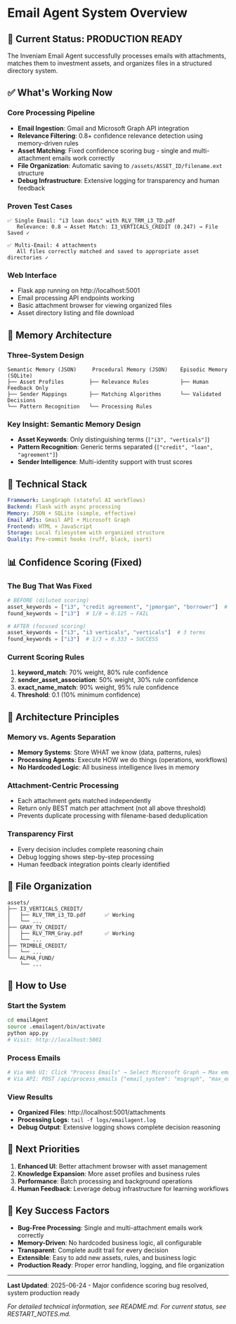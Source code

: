 # Email Agent System Overview

## 🎉 **Current Status: PRODUCTION READY**

The Inveniam Email Agent successfully processes emails with attachments, matches them to investment assets, and organizes files in a structured directory system.

## ✅ **What's Working Now**

### **Core Processing Pipeline**
- **Email Ingestion**: Gmail and Microsoft Graph API integration
- **Relevance Filtering**: 0.8+ confidence relevance detection using memory-driven rules
- **Asset Matching**: Fixed confidence scoring bug - single and multi-attachment emails work correctly
- **File Organization**: Automatic saving to `/assets/ASSET_ID/filename.ext` structure
- **Debug Infrastructure**: Extensive logging for transparency and human feedback

### **Proven Test Cases**
```
✅ Single Email: "i3 loan docs" with RLV_TRM_i3_TD.pdf
   Relevance: 0.8 → Asset Match: I3_VERTICALS_CREDIT (0.247) → File Saved ✓

✅ Multi-Email: 4 attachments
   All files correctly matched and saved to appropriate asset directories ✓
```

### **Web Interface**
- Flask app running on http://localhost:5001
- Email processing API endpoints working
- Basic attachment browser for viewing organized files
- Asset directory listing and file download

## 🧠 **Memory Architecture**

### **Three-System Design**
```
Semantic Memory (JSON)     Procedural Memory (JSON)    Episodic Memory (SQLite)
├── Asset Profiles        ├── Relevance Rules          ├── Human Feedback Only
├── Sender Mappings       ├── Matching Algorithms      └── Validated Decisions
└── Pattern Recognition   └── Processing Rules
```

### **Key Insight: Semantic Memory Design**
- **Asset Keywords**: Only distinguishing terms (`["i3", "verticals"]`)
- **Pattern Recognition**: Generic terms separated (`["credit", "loan", "agreement"]`)
- **Sender Intelligence**: Multi-identity support with trust scores

## 🔧 **Technical Stack**

```yaml
Framework: LangGraph (stateful AI workflows)
Backend: Flask with async processing
Memory: JSON + SQLite (simple, effective)
Email APIs: Gmail API + Microsoft Graph
Frontend: HTML + JavaScript
Storage: Local filesystem with organized structure
Quality: Pre-commit hooks (ruff, black, isort)
```

## 📊 **Confidence Scoring (Fixed)**

### **The Bug That Was Fixed**
```python
# BEFORE (diluted scoring)
asset_keywords = ["i3", "credit agreement", "jpmorgan", "borrower"]  # 8 terms
found_keywords = ["i3"]  # 1/8 = 0.125 → FAIL

# AFTER (focused scoring)
asset_keywords = ["i3", "i3 verticals", "verticals"]  # 3 terms
found_keywords = ["i3"]  # 1/3 = 0.333 → SUCCESS
```

### **Current Scoring Rules**
1. **keyword_match**: 70% weight, 80% rule confidence
2. **sender_asset_association**: 50% weight, 30% rule confidence
3. **exact_name_match**: 90% weight, 95% rule confidence
4. **Threshold**: 0.1 (10% minimum confidence)

## 🎯 **Architecture Principles**

### **Memory vs. Agents Separation**
- **Memory Systems**: Store WHAT we know (data, patterns, rules)
- **Processing Agents**: Execute HOW we do things (operations, workflows)
- **No Hardcoded Logic**: All business intelligence lives in memory

### **Attachment-Centric Processing**
- Each attachment gets matched independently
- Return only BEST match per attachment (not all above threshold)
- Prevents duplicate processing with filename-based deduplication

### **Transparency First**
- Every decision includes complete reasoning chain
- Debug logging shows step-by-step processing
- Human feedback integration points clearly identified

## 📁 **File Organization**

```
assets/
├── I3_VERTICALS_CREDIT/
│   ├── RLV_TRM_i3_TD.pdf      ✅ Working
│   └── ...
├── GRAY_TV_CREDIT/
│   ├── RLV_TRM_Gray.pdf       ✅ Working
│   └── ...
├── TRIMBLE_CREDIT/
│   └── ...
└── ALPHA_FUND/
    └── ...
```

## 🚀 **How to Use**

### **Start the System**
```bash
cd emailAgent
source .emailagent/bin/activate
python app.py
# Visit: http://localhost:5001
```

### **Process Emails**
```bash
# Via Web UI: Click "Process Emails" → Select Microsoft Graph → Max emails
# Via API: POST /api/process_emails {"email_system": "msgraph", "max_emails": 5}
```

### **View Results**
- **Organized Files**: http://localhost:5001/attachments
- **Processing Logs**: `tail -f logs/emailagent.log`
- **Debug Output**: Extensive logging shows complete decision reasoning

## 🔮 **Next Priorities**

1. **Enhanced UI**: Better attachment browser with asset management
2. **Knowledge Expansion**: More asset profiles and business rules
3. **Performance**: Batch processing and background operations
4. **Human Feedback**: Leverage debug infrastructure for learning workflows

## 🎉 **Key Success Factors**

- **Bug-Free Processing**: Single and multi-attachment emails work correctly
- **Memory-Driven**: No hardcoded business logic, all configurable
- **Transparent**: Complete audit trail for every decision
- **Extensible**: Easy to add new assets, rules, and business logic
- **Production Ready**: Proper error handling, logging, and file organization

---

**Last Updated**: 2025-06-24 - Major confidence scoring bug resolved, system production ready

*For detailed technical information, see README.md. For current status, see RESTART_NOTES.md.*
